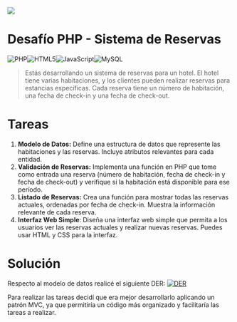 ![](https://focasoftware.com/wp-content/uploads/2022/05/Logo.FocaSoftware.png)
# Desafío PHP - Sistema de Reservas
![PHP](https://img.shields.io/badge/php-%23777BB4.svg?style=for-the-badge&logo=php&logoColor=white)![HTML5](https://img.shields.io/badge/html5-%23E34F26.svg?style=for-the-badge&logo=html5&logoColor=white)![JavaScript](https://img.shields.io/badge/javascript-%23323330.svg?style=for-the-badge&logo=javascript&logoColor=%23F7DF1E)![MySQL](https://img.shields.io/badge/mysql-%2300f.svg?style=for-the-badge&logo=mysql&logoColor=white)
> Estás desarrollando un sistema de reservas para un hotel. El hotel tiene varias habitaciones, y los clientes pueden realizar reservas para estancias específicas. Cada reserva tiene un número de habitación, una fecha de check-in y una fecha de check-out.



# Tareas
1. **Modelo de Datos:** Define una estructura de datos que represente las habitaciones y las
reservas. Incluye atributos relevantes para cada entidad.
2. **Validación de Reservas:** Implementa una función en PHP que tome como entrada una reserva (número de habitación, fecha de check-in y fecha de check-out) y verifique si la habitación está disponible para ese período.
3. **Listado de Reservas:** Crea una función para mostrar todas las reservas actuales, ordenadas por fecha de check-in. Muestra la información relevante de cada reserva.
4. **Interfaz Web Simple**: Diseña una interfaz web simple que permita a los usuarios ver las reservas actuales y realizar nuevas reservas. Puedes usar HTML y CSS para la interfaz.

# Solución

Respecto al modelo de datos realicé el siguiente DER:
[![DER](https://i.postimg.cc/9F4s67Mj/imagen-2024-01-31-204757838.png "DER")](https://i.postimg.cc/9F4s67Mj/imagen-2024-01-31-204757838.png "DER")

Para realizar las tareas decidí que era mejor desarrollarlo aplicando un patrón MVC, ya que permitiría un código más organizado y facilitaría las tareas a realizar.
